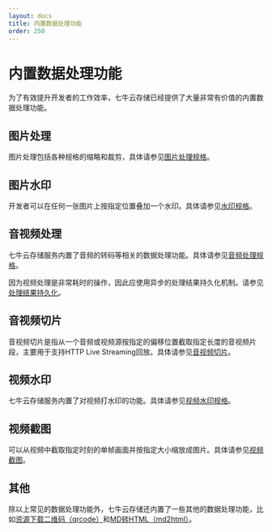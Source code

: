 ```yaml
---
layout: docs
title: 内置数据处理功能
order: 250
---
```


<a id="builtin-fop"></a>
# 内置数据处理功能

为了有效提升开发者的工作效率，七牛云存储已经提供了大量非常有价值的内置数据处理功能。

## 图片处理

图片处理包括各种规格的缩略和裁剪，具体请参见[图片处理规格](../../reference/fop/image/)。

## 图片水印

开发者可以在任何一张图片上按指定位置叠加一个水印。具体请参见[水印规格](../../reference/fop/image/watermark.html)。

## 音视频处理

七牛云存储服务内置了音频的转码等相关的数据处理功能。具体请参见[音频处理规格](../../reference/fop/av/avthumb.html)。

因为视频处理是非常耗时的操作，因此应使用异步的处理结果持久化机制。请参见[处理结果持久化](persistent-fop.html)。

## 音视频切片

音视频切片是指从一个音频或视频源按指定的偏移位置截取指定长度的音视频片段，主要用于支持HTTP Live Streaming回放。具体请参见[音视频切片](../../reference/fop/av/segtime.html)。

## 视频水印

七牛云存储服务内置了对视频打水印的功能。具体请参见[视频水印规格](../../reference/fop/av/video-watermark.html)。

## 视频截图

可以从视频中截取指定时刻的单帧画面并按指定大小缩放成图片。具体请参见[视频截图](../../reference/fop/av/vframe.html)。

## 其他

除以上常见的数据处理功能外，七牛云存储还内置了一些其他的数据处理功能，比如[资源下载二维码（qrcode）](../../reference/fop/qrcode.html)和[MD转HTML（md2html）](../../reference/fop/md2html.html)。
